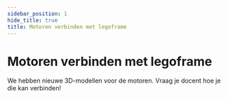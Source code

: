 ```yaml
---
sidebar_position: 1
hide_title: true
title: Motoren verbinden met legoframe
---
```


# Motoren verbinden met legoframe
We hebben nieuwe 3D-modellen voor de motoren. Vraag je docent hoe je die kan verbinden!